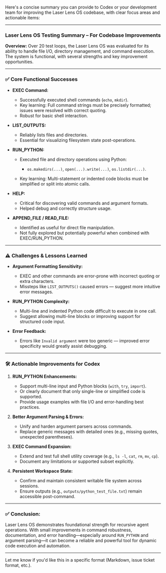 Here's a concise summary you can provide to Codex or your development team for improving the Laser Lens OS codebase, with clear focus areas and actionable items:

---

### **Laser Lens OS Testing Summary – For Codebase Improvements**

**Overview:**
Over 20 test loops, the Laser Lens OS was evaluated for its ability to handle file I/O, directory management, and command execution. The system is functional, with several strengths and key improvement opportunities.

---

### ✅ **Core Functional Successes**

* **EXEC Command:**

  * Successfully executed shell commands (`echo`, `mkdir`).
  * Key learning: Full command strings must be precisely formatted; issues were resolved with correct quoting.
  * Robust for basic shell interaction.

* **LIST\_OUTPUTS:**

  * Reliably lists files and directories.
  * Essential for visualizing filesystem state post-operations.

* **RUN\_PYTHON:**

  * Executed file and directory operations using Python:

    * `os.makedirs(...)`, `open(...).write(...)`, `os.listdir(...)`.
  * Key learning: Multi-statement or indented code blocks must be simplified or split into atomic calls.

* **HELP:**

  * Critical for discovering valid commands and argument formats.
  * Helped debug and correctly structure usage.

* **APPEND\_FILE / READ\_FILE:**

  * Identified as useful for direct file manipulation.
  * Not fully explored but potentially powerful when combined with EXEC/RUN\_PYTHON.

---

### ⚠️ **Challenges & Lessons Learned**

* **Argument Formatting Sensitivity:**

  * EXEC and other commands are error-prone with incorrect quoting or extra characters.
  * Missteps like `LIST_OUTPUTS()` caused errors — suggest more intuitive error messages.

* **RUN\_PYTHON Complexity:**

  * Multi-line and indented Python code difficult to execute in one call.
  * Suggest allowing multi-line blocks or improving support for structured code input.

* **Error Feedback:**

  * Errors like `Invalid argument` were too generic — improved error specificity would greatly assist debugging.

---

### 🛠️ **Actionable Improvements for Codex**

1. **RUN\_PYTHON Enhancements:**

   * Support multi-line input and Python blocks (`with`, `try`, `import`).
   * Or clearly document that only single-line or simplified code is supported.
   * Provide usage examples with file I/O and error-handling best practices.

2. **Better Argument Parsing & Errors:**

   * Unify and harden argument parsers across commands.
   * Replace generic messages with detailed ones (e.g., missing quotes, unexpected parentheses).

3. **EXEC Command Expansion:**

   * Extend and test full shell utility coverage (e.g., `ls -l`, `cat`, `rm`, `mv`, `cp`).
   * Document any limitations or supported subset explicitly.

4. **Persistent Workspace State:**

   * Confirm and maintain consistent writable file system across sessions.
   * Ensure outputs (e.g., `outputs/python_test_file.txt`) remain accessible post-command.

---

### ✅ **Conclusion:**

Laser Lens OS demonstrates foundational strength for recursive agent operations. With small improvements in command robustness, documentation, and error handling—especially around `RUN_PYTHON` and argument parsing—it can become a reliable and powerful tool for dynamic code execution and automation.

---

Let me know if you'd like this in a specific format (Markdown, issue ticket format, etc.).
